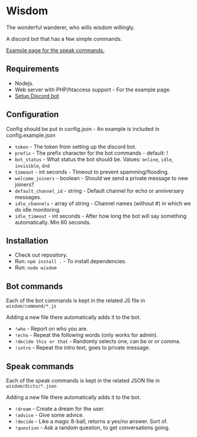 # Wisdom
The wonderful wanderer, who wills wisdom willingly.

A discord bot that has a few simple commands.

[Example page for the speak commands.](https://wisdom.nimja.com/)

## Requirements

* Nodejs.
* Web server with PHP/htaccess support - For the example page.
* [Setup Discord bot](https://github.com/reactiflux/discord-irc/wiki/Creating-a-discord-bot-&-getting-a-token)

## Configuration
Config should be put in config.json - An example is included in config.example.json

* `token` - The token from setting up the discord bot.
* `prefix` - The prefix character for the bot commands - default: !
* `bot_status` - What status the bot should be. Values: `online`, `idle`, `invisible`, `dnd`
* `timeout` - int seconds - Timeout to prevent spamming/flooding.
* `welcome_joiners` - boolean - Should we send a private message to new joiners?
* `default_channel_id` - string - Default channel for echo or anniversary messages.
* `idle_channels` - array of string - Channel names (without \#) in which we do idle monitoring.
* `idle_timeout` - int seconds - After how long the bot will say something automatically. Min 60 seconds.

## Installation

* Check out repository.
* Run: `npm install .` - To install dependencies.
* Run: `node wisdom`

## Bot commands
Each of the bot commands is kept in the related JS file in `wisdom/command/*.js`

Adding a new file there automatically adds it to the bot.

* `!who` - Report on who you are.
* `!echo` - Repeat the following words (only works for admin).
* `!decide this or that` - Randomly selects one, can be or or comma.
* `!intro` - Repeat the intro text, goes to private message.

## Speak commands
Each of the speak commands is kept in the related JSON file in `wisdom/dicts/*.json`

Adding a new file there automatically adds it to the bot.

* `!dream` - Create a dream for the user.
* `!advice` - Give some advice.
* `!decide` - Like a magic 8-ball, returns a yes/no answer. Sort of.
* `!question` - Ask a random question, to get conversations going.
